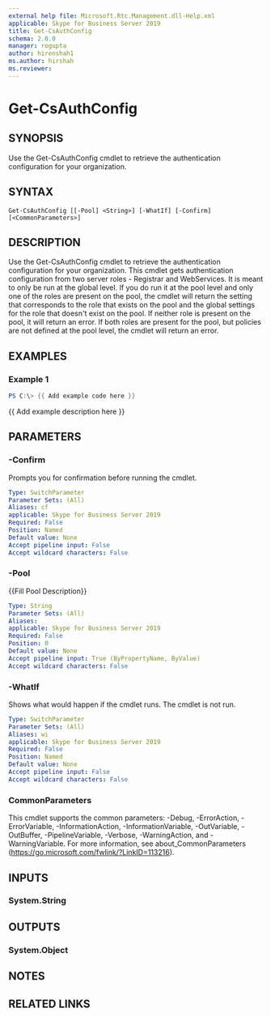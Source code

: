 ```yaml
---
external help file: Microsoft.Rtc.Management.dll-Help.xml
applicable: Skype for Business Server 2019
title: Get-CsAuthConfig
schema: 2.0.0
manager: rogupta
author: hirenshah1
ms.author: hirshah
ms.reviewer:
---
```


# Get-CsAuthConfig

## SYNOPSIS
Use the Get-CsAuthConfig cmdlet to retrieve the authentication configuration for your organization.

## SYNTAX

```
Get-CsAuthConfig [[-Pool] <String>] [-WhatIf] [-Confirm] [<CommonParameters>]
```

## DESCRIPTION
Use the Get-CsAuthConfig cmdlet to retrieve the authentication configuration for your organization.
This cmdlet gets authentication configuration from two server roles - Registrar and WebServices.
It is meant to only be run at the global level.
If you do run it at the pool level and only one of the roles are present on the pool, the cmdlet will return the setting that corresponds to the role that exists on the pool and the global settings for the role that doesn't exist on the pool.
If neither role is present on the pool, it will return an error.
If both roles are present for the pool, but policies are not defined at the pool level, the cmdlet will return an error.

## EXAMPLES

### Example 1
```powershell
PS C:\> {{ Add example code here }}
```

{{ Add example description here }}

## PARAMETERS

### -Confirm
Prompts you for confirmation before running the cmdlet.

```yaml
Type: SwitchParameter
Parameter Sets: (All)
Aliases: cf
applicable: Skype for Business Server 2019
Required: False
Position: Named
Default value: None
Accept pipeline input: False
Accept wildcard characters: False
```

### -Pool
{{Fill Pool Description}}

```yaml
Type: String
Parameter Sets: (All)
Aliases:
applicable: Skype for Business Server 2019
Required: False
Position: 0
Default value: None
Accept pipeline input: True (ByPropertyName, ByValue)
Accept wildcard characters: False
```

### -WhatIf
Shows what would happen if the cmdlet runs.
The cmdlet is not run.

```yaml
Type: SwitchParameter
Parameter Sets: (All)
Aliases: wi
applicable: Skype for Business Server 2019
Required: False
Position: Named
Default value: None
Accept pipeline input: False
Accept wildcard characters: False
```

### CommonParameters
This cmdlet supports the common parameters: -Debug, -ErrorAction, -ErrorVariable, -InformationAction, -InformationVariable, -OutVariable, -OutBuffer, -PipelineVariable, -Verbose, -WarningAction, and -WarningVariable.
For more information, see about_CommonParameters (https://go.microsoft.com/fwlink/?LinkID=113216).

## INPUTS

### System.String

## OUTPUTS

### System.Object
## NOTES

## RELATED LINKS
